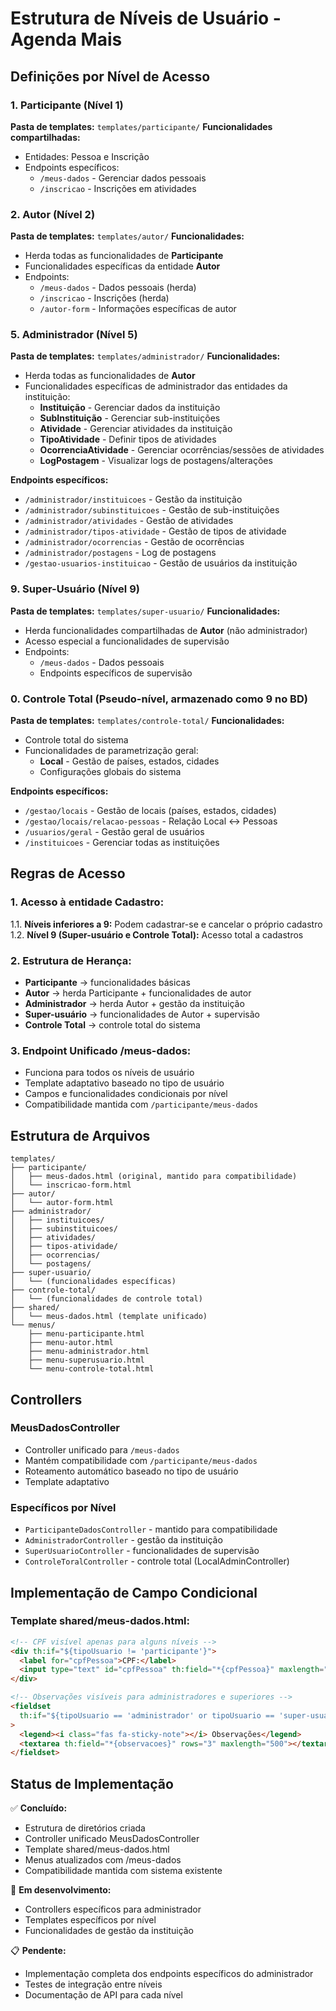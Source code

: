 # Estrutura de Níveis de Usuário - Agenda Mais

## Definições por Nível de Acesso

### 1. Participante (Nível 1)

**Pasta de templates:** `templates/participante/`
**Funcionalidades compartilhadas:**

- Entidades: Pessoa e Inscrição
- Endpoints específicos:
  - `/meus-dados` - Gerenciar dados pessoais
  - `/inscricao` - Inscrições em atividades

### 2. Autor (Nível 2)

**Pasta de templates:** `templates/autor/`
**Funcionalidades:**

- Herda todas as funcionalidades de **Participante**
- Funcionalidades específicas da entidade **Autor**
- Endpoints:
  - `/meus-dados` - Dados pessoais (herda)
  - `/inscricao` - Inscrições (herda)
  - `/autor-form` - Informações específicas de autor

### 5. Administrador (Nível 5)

**Pasta de templates:** `templates/administrador/`
**Funcionalidades:**

- Herda todas as funcionalidades de **Autor**
- Funcionalidades específicas de administrador das entidades da instituição:
  - **Instituição** - Gerenciar dados da instituição
  - **SubInstituição** - Gerenciar sub-instituições
  - **Atividade** - Gerenciar atividades da instituição
  - **TipoAtividade** - Definir tipos de atividades
  - **OcorrenciaAtividade** - Gerenciar ocorrências/sessões de atividades
  - **LogPostagem** - Visualizar logs de postagens/alterações

**Endpoints específicos:**

- `/administrador/instituicoes` - Gestão da instituição
- `/administrador/subinstituicoes` - Gestão de sub-instituições
- `/administrador/atividades` - Gestão de atividades
- `/administrador/tipos-atividade` - Gestão de tipos de atividade
- `/administrador/ocorrencias` - Gestão de ocorrências
- `/administrador/postagens` - Log de postagens
- `/gestao-usuarios-instituicao` - Gestão de usuários da instituição

### 9. Super-Usuário (Nível 9)

**Pasta de templates:** `templates/super-usuario/`
**Funcionalidades:**

- Herda funcionalidades compartilhadas de **Autor** (não administrador)
- Acesso especial a funcionalidades de supervisão
- Endpoints:
  - `/meus-dados` - Dados pessoais
  - Endpoints específicos de supervisão

### 0. Controle Total (Pseudo-nível, armazenado como 9 no BD)

**Pasta de templates:** `templates/controle-total/`
**Funcionalidades:**

- Controle total do sistema
- Funcionalidades de parametrização geral:
  - **Local** - Gestão de países, estados, cidades
  - Configurações globais do sistema

**Endpoints específicos:**

- `/gestao/locais` - Gestão de locais (países, estados, cidades)
- `/gestao/locais/relacao-pessoas` - Relação Local ↔ Pessoas
- `/usuarios/geral` - Gestão geral de usuários
- `/instituicoes` - Gerenciar todas as instituições

## Regras de Acesso

### 1. Acesso à entidade Cadastro:

1.1. **Níveis inferiores a 9:** Podem cadastrar-se e cancelar o próprio cadastro
1.2. **Nível 9 (Super-usuário e Controle Total):** Acesso total a cadastros

### 2. Estrutura de Herança:

- **Participante** → funcionalidades básicas
- **Autor** → herda Participante + funcionalidades de autor
- **Administrador** → herda Autor + gestão da instituição
- **Super-usuário** → funcionalidades de Autor + supervisão
- **Controle Total** → controle total do sistema

### 3. Endpoint Unificado /meus-dados:

- Funciona para todos os níveis de usuário
- Template adaptativo baseado no tipo de usuário
- Campos e funcionalidades condicionais por nível
- Compatibilidade mantida com `/participante/meus-dados`

## Estrutura de Arquivos

```
templates/
├── participante/
│   ├── meus-dados.html (original, mantido para compatibilidade)
│   └── inscricao-form.html
├── autor/
│   └── autor-form.html
├── administrador/
│   ├── instituicoes/
│   ├── subinstituicoes/
│   ├── atividades/
│   ├── tipos-atividade/
│   ├── ocorrencias/
│   └── postagens/
├── super-usuario/
│   └── (funcionalidades específicas)
├── controle-total/
│   └── (funcionalidades de controle total)
├── shared/
│   └── meus-dados.html (template unificado)
└── menus/
    ├── menu-participante.html
    ├── menu-autor.html
    ├── menu-administrador.html
    ├── menu-superusuario.html
    └── menu-controle-total.html
```

## Controllers

### MeusDadosController

- Controller unificado para `/meus-dados`
- Mantém compatibilidade com `/participante/meus-dados`
- Roteamento automático baseado no tipo de usuário
- Template adaptativo

### Específicos por Nível

- `ParticipanteDadosController` - mantido para compatibilidade
- `AdministradorController` - gestão da instituição
- `SuperUsuarioController` - funcionalidades de supervisão
- `ControleToralController` - controle total (LocalAdminController)

## Implementação de Campo Condicional

### Template shared/meus-dados.html:

```html
<!-- CPF visível apenas para alguns níveis -->
<div th:if="${tipoUsuario != 'participante'}">
  <label for="cpfPessoa">CPF:</label>
  <input type="text" id="cpfPessoa" th:field="*{cpfPessoa}" maxlength="14" />
</div>

<!-- Observações visíveis para administradores e superiores -->
<fieldset
  th:if="${tipoUsuario == 'administrador' or tipoUsuario == 'super-usuario' or tipoUsuario == 'controle-total'}"
>
  <legend><i class="fas fa-sticky-note"></i> Observações</legend>
  <textarea th:field="*{observacoes}" rows="3" maxlength="500"></textarea>
</fieldset>
```

## Status de Implementação

✅ **Concluído:**

- Estrutura de diretórios criada
- Controller unificado MeusDadosController
- Template shared/meus-dados.html
- Menus atualizados com /meus-dados
- Compatibilidade mantida com sistema existente

🔄 **Em desenvolvimento:**

- Controllers específicos para administrador
- Templates específicos por nível
- Funcionalidades de gestão da instituição

📋 **Pendente:**

- Implementação completa dos endpoints específicos do administrador
- Testes de integração entre níveis
- Documentação de API para cada nível
